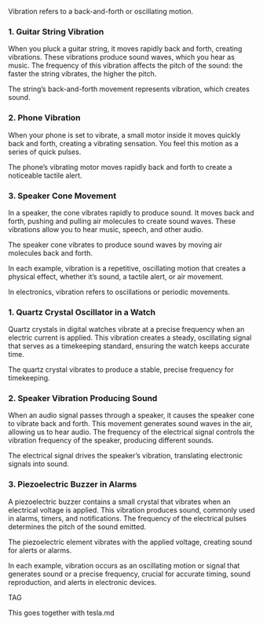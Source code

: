 Vibration refers to a back-and-forth or oscillating motion.

### 1. Guitar String Vibration

When you pluck a guitar string, it moves rapidly back and forth, creating vibrations. These vibrations produce sound waves, which you hear as music. The frequency of this vibration affects the pitch of the sound: the faster the string vibrates, the higher the pitch.

The string’s back-and-forth movement represents vibration, which creates sound.

### 2. Phone Vibration

When your phone is set to vibrate, a small motor inside it moves quickly back and forth, creating a vibrating sensation. You feel this motion as a series of quick pulses.

The phone’s vibrating motor moves rapidly back and forth to create a noticeable tactile alert.

### 3. Speaker Cone Movement

In a speaker, the cone vibrates rapidly to produce sound. It moves back and forth, pushing and pulling air molecules to create sound waves. These vibrations allow you to hear music, speech, and other audio.

The speaker cone vibrates to produce sound waves by moving air molecules back and forth.

In each example, vibration is a repetitive, oscillating motion that creates a physical effect, whether it’s sound, a tactile alert, or air movement.

In electronics, vibration refers to oscillations or periodic movements.

### 1. Quartz Crystal Oscillator in a Watch

Quartz crystals in digital watches vibrate at a precise frequency when an electric current is applied. This vibration creates a steady, oscillating signal that serves as a timekeeping standard, ensuring the watch keeps accurate time.

The quartz crystal vibrates to produce a stable, precise frequency for timekeeping.

### 2. Speaker Vibration Producing Sound

When an audio signal passes through a speaker, it causes the speaker cone to vibrate back and forth. This movement generates sound waves in the air, allowing us to hear audio. The frequency of the electrical signal controls the vibration frequency of the speaker, producing different sounds.

The electrical signal drives the speaker’s vibration, translating electronic signals into sound.

### 3. Piezoelectric Buzzer in Alarms

A piezoelectric buzzer contains a small crystal that vibrates when an electrical voltage is applied. This vibration produces sound, commonly used in alarms, timers, and notifications. The frequency of the electrical pulses determines the pitch of the sound emitted.

The piezoelectric element vibrates with the applied voltage, creating sound for alerts or alarms.

In each example, vibration occurs as an oscillating motion or signal that generates sound or a precise frequency, crucial for accurate timing, sound reproduction, and alerts in electronic devices.

TAG

This goes together with tesla.md

